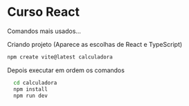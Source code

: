 # Curso React

Comandos mais usados...

Criando projeto (Aparece as escolhas de React e TypeScript)
```sh
npm create vite@latest calculadora
```

Depois executar em ordem os comandos
```sh
  cd calculadora
  npm install
  npm run dev
```

